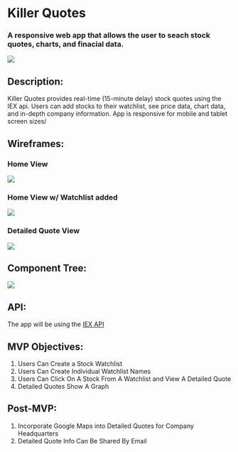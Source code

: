 # Killer Quotes
### A responsive web app that allows the user to seach stock quotes, charts, and finacial data.

![](https://media.giphy.com/media/Wn74RUT0vjnoU98Hnt/giphy.gif)

## **Description:**
Killer Quotes provides real-time (15-minute delay) stock quotes using the IEX api. Users can add stocks to their watchlist, see price data, chart data, and in-depth company information.  App is responsive for mobile and tablet screen sizes/

## **Wireframes:**
### **Home View**
![](https://www.dwilliamzero.com/zero-cloud/my-stock-app_000.jpg)
### **Home View w/ Watchlist added**
![](https://www.dwilliamzero.com/zero-cloud/my-stock-app_001.jpg)
### **Detailed Quote View**
![](https://www.dwilliamzero.com/zero-cloud/my-stock-app_002.jpg)

## **Component Tree:**
![](https://www.dwilliamzero.com/zero-cloud/my-stock-app-component-tree_004.jpg)

## **API:** 
The app will be using the [IEX API](https://iexcloud.io/)

## **MVP Objectives:** 
1. Users Can Create a Stock Watchlist
2. Users Can Create Individual Watchlist Names
3. Users Can Click On A Stock From A Watchlist and View A Detailed Quote
4. Detailed Quotes Show A Graph

## **Post-MVP:**
1. Incorporate Google Maps into Detailed Quotes for Company Headquarters
2. Detailed Quote Info Can Be Shared By Email

